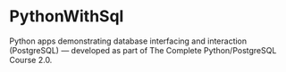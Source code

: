 # PythonWithSql
Python apps demonstrating database interfacing and interaction (PostgreSQL) — developed as part of The Complete Python/PostgreSQL Course 2.0.
